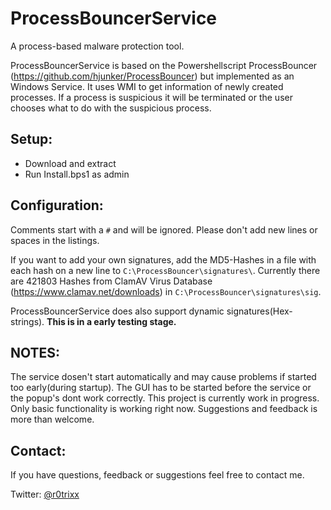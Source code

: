 # ProcessBouncerService
A process-based malware protection tool.

ProcessBouncerService is based on the Powershellscript ProcessBouncer (https://github.com/hjunker/ProcessBouncer) but implemented as an Windows Service. It uses WMI to get information of newly created processes. If a process is suspicious it will be terminated or the user chooses what to do with the suspicious process.

## Setup:
* Download and extract
* Run Install.bps1 as admin

## Configuration:
Comments start with a `#` and will be ignored. Please don't add new lines or spaces in the listings.

If you want to add your own signatures, add the MD5-Hashes in a file with each hash on a new line to `C:\ProcessBouncer\signatures\`. Currently there are 421803 Hashes from ClamAV Virus Database (https://www.clamav.net/downloads) in `C:\ProcessBouncer\signatures\sig`.

ProcessBouncerService does also support dynamic signatures(Hex-strings). **This is in a early testing stage.**

## **NOTES:**
The service dosen't start automatically and may cause problems if started too early(during startup).
The GUI has to be started before the service or the popup's dont work correctly.
This project is currently work in progress. Only basic functionality is working right now. Suggestions and feedback is more than welcome.

## Contact:
If you have questions, feedback or suggestions feel free to contact me.

Twitter: [@r0trixx](https://mobile.twitter.com/r0trixx/)
